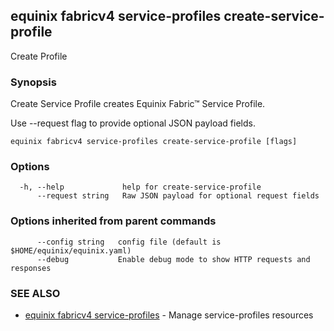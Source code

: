 ## equinix fabricv4 service-profiles create-service-profile

Create Profile

### Synopsis

Create Service Profile creates Equinix Fabric™ Service Profile.

Use --request flag to provide optional JSON payload fields.

```
equinix fabricv4 service-profiles create-service-profile [flags]
```

### Options

```
  -h, --help             help for create-service-profile
      --request string   Raw JSON payload for optional request fields
```

### Options inherited from parent commands

```
      --config string   config file (default is $HOME/equinix/equinix.yaml)
      --debug           Enable debug mode to show HTTP requests and responses
```

### SEE ALSO

* [equinix fabricv4 service-profiles](equinix_fabricv4_service-profiles.md)	 - Manage service-profiles resources

